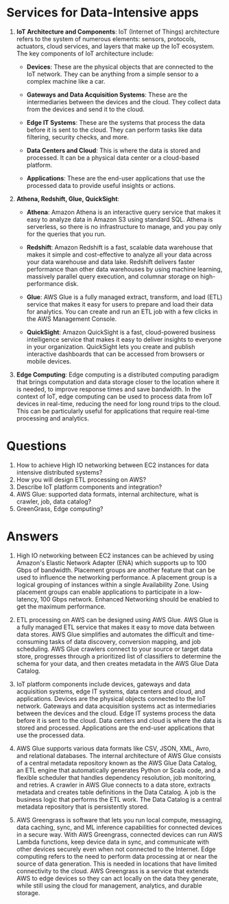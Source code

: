 # Services for Data-Intensive apps
1. **IoT Architecture and Components**: IoT (Internet of Things) architecture refers to the system of numerous elements: sensors, protocols, actuators, cloud services, and layers that make up the IoT ecosystem. The key components of IoT architecture include:

    - **Devices**: These are the physical objects that are connected to the IoT network. They can be anything from a simple sensor to a complex machine like a car.

    - **Gateways and Data Acquisition Systems**: These are the intermediaries between the devices and the cloud. They collect data from the devices and send it to the cloud.

    - **Edge IT Systems**: These are the systems that process the data before it is sent to the cloud. They can perform tasks like data filtering, security checks, and more.

    - **Data Centers and Cloud**: This is where the data is stored and processed. It can be a physical data center or a cloud-based platform.

    - **Applications**: These are the end-user applications that use the processed data to provide useful insights or actions.

2. **Athena, Redshift, Glue, QuickSight**:

    - **Athena**: Amazon Athena is an interactive query service that makes it easy to analyze data in Amazon S3 using standard SQL. Athena is serverless, so there is no infrastructure to manage, and you pay only for the queries that you run.

    - **Redshift**: Amazon Redshift is a fast, scalable data warehouse that makes it simple and cost-effective to analyze all your data across your data warehouse and data lake. Redshift delivers faster performance than other data warehouses by using machine learning, massively parallel query execution, and columnar storage on high-performance disk.

    - **Glue**: AWS Glue is a fully managed extract, transform, and load (ETL) service that makes it easy for users to prepare and load their data for analytics. You can create and run an ETL job with a few clicks in the AWS Management Console.

    - **QuickSight**: Amazon QuickSight is a fast, cloud-powered business intelligence service that makes it easy to deliver insights to everyone in your organization. QuickSight lets you create and publish interactive dashboards that can be accessed from browsers or mobile devices.

3. **Edge Computing**: Edge computing is a distributed computing paradigm that brings computation and data storage closer to the location where it is needed, to improve response times and save bandwidth. In the context of IoT, edge computing can be used to process data from IoT devices in real-time, reducing the need for long round trips to the cloud. This can be particularly useful for applications that require real-time processing and analytics.
# Questions
1. How to achieve High IO networking between EC2 instances for data intensive distributed systems?
2. How you will design ETL processing on AWS?
3. Describe IoT platform components and integration?
4. AWS Glue: supported data formats, internal architecture, what is crawler, job, data catalog?
5. GreenGrass, Edge computing?
# Answers
1. High IO networking between EC2 instances can be achieved by using Amazon's Elastic Network Adapter (ENA) which supports up to 100 Gbps of bandwidth. Placement groups are another feature that can be used to influence the networking performance. A placement group is a logical grouping of instances within a single Availability Zone. Using placement groups can enable applications to participate in a low-latency, 100 Gbps network. Enhanced Networking should be enabled to get the maximum performance.

2. ETL processing on AWS can be designed using AWS Glue. AWS Glue is a fully managed ETL service that makes it easy to move data between data stores. AWS Glue simplifies and automates the difficult and time-consuming tasks of data discovery, conversion mapping, and job scheduling. AWS Glue crawlers connect to your source or target data store, progresses through a prioritized list of classifiers to determine the schema for your data, and then creates metadata in the AWS Glue Data Catalog.

3. IoT platform components include devices, gateways and data acquisition systems, edge IT systems, data centers and cloud, and applications. Devices are the physical objects connected to the IoT network. Gateways and data acquisition systems act as intermediaries between the devices and the cloud. Edge IT systems process the data before it is sent to the cloud. Data centers and cloud is where the data is stored and processed. Applications are the end-user applications that use the processed data.

4. AWS Glue supports various data formats like CSV, JSON, XML, Avro, and relational databases. The internal architecture of AWS Glue consists of a central metadata repository known as the AWS Glue Data Catalog, an ETL engine that automatically generates Python or Scala code, and a flexible scheduler that handles dependency resolution, job monitoring, and retries. A crawler in AWS Glue connects to a data store, extracts metadata and creates table definitions in the Data Catalog. A job is the business logic that performs the ETL work. The Data Catalog is a central metadata repository that is persistently stored.

5. AWS Greengrass is software that lets you run local compute, messaging, data caching, sync, and ML inference capabilities for connected devices in a secure way. With AWS Greengrass, connected devices can run AWS Lambda functions, keep device data in sync, and communicate with other devices securely even when not connected to the Internet. Edge computing refers to the need to perform data processing at or near the source of data generation. This is needed in locations that have limited connectivity to the cloud. AWS Greengrass is a service that extends AWS to edge devices so they can act locally on the data they generate, while still using the cloud for management, analytics, and durable storage.